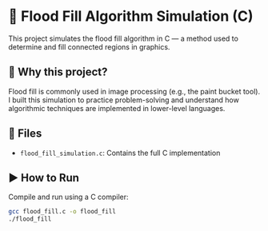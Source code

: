 # 🌊 Flood Fill Algorithm Simulation (C)

This project simulates the flood fill algorithm in C — a method used to determine and fill connected regions in graphics.

## 🧠 Why this project?
Flood fill is commonly used in image processing (e.g., the paint bucket tool). I built this simulation to practice problem-solving and understand how algorithmic techniques are implemented in lower-level languages.

## 📁 Files
- `flood_fill_simulation.c`: Contains the full C implementation

## ▶ How to Run
Compile and run using a C compiler:
```bash
gcc flood_fill.c -o flood_fill
./flood_fill

